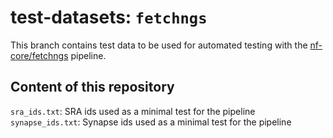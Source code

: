 # test-datasets: `fetchngs`

This branch contains test data to be used for automated testing with the [nf-core/fetchngs](https://github.com/nf-core/fetchngs) pipeline.

## Content of this repository

`sra_ids.txt`: SRA ids used as a minimal test for the pipeline
`synapse_ids.txt`: Synapse ids used as a minimal test for the pipeline
